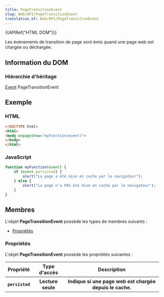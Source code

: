 ```yaml
---
title: PageTransitionEvent
slug: Web/API/PageTransitionEvent
translation_of: Web/API/PageTransitionEvent
---
```


{{APIRef("HTML DOM")}}

Les évènements de transition de page sont émis quand une page web est chargée ou déchargée.

## Information du DOM

### Hiérarchie d'héritage

[Event](/fr/docs/Web/API/Event) PageTransitionEvent

## Exemple

### HTML

```html
<!DOCTYPE html>
<html>
<body onpageshow="myFunction(event)">
</body>
</html>
```

### JavaScript

```js
function myFunction(event) {
    if (event.persisted) {
        alert("La page a été mise en cache par le navigateur");
    } else {
        alert("La page n’a PAS été mise en cache par le navigateur");
    }
}
```

## Membres

L'objet **PageTransitionEvent** possède les types de membres suivants&nbsp;:

- [Propriétés](#Propriétés)

### Propriétés

L'objet **PageTransitionEvent** possède les propriétés suivantes&nbsp;:

<table>
  <tbody>
    <tr>
      <th>Propriété</th>
      <th>Type d'accès</th>
      <th>Description</th>
    </tr>
    <tr>
      <th><code>persisted</code></th>
      <th>Lecture seule</th>
      <th>Indique si une page web est chargée depuis le cache.</th>
    </tr>
  </tbody>
</table>
